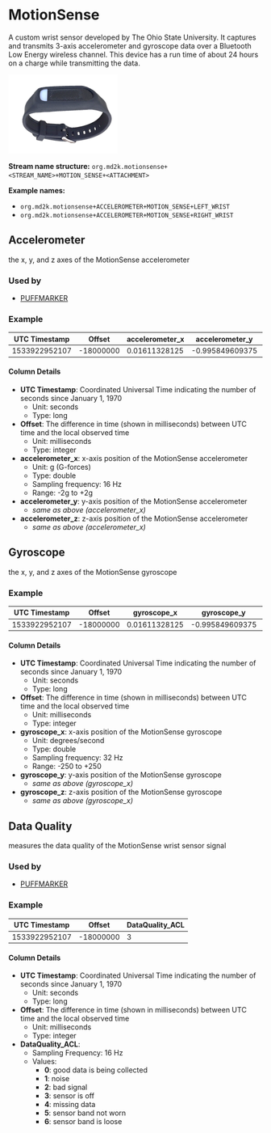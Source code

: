 # MotionSense

A custom wrist sensor developed by The Ohio State University.  It captures and transmits 3-axis accelerometer and gyroscope data over a Bluetooth Low Energy wireless channel. This device has a run time of about 24 hours on a charge while transmitting the data.

![MotionSense Hardware](../../images/MotionSenseWrist.png)


<!-- **References:**
{% bibliography --cited %} (remove comment after inserting Bibtex citation in paragraph above) -->


**Stream name structure:**
`org.md2k.motionsense+<STREAM_NAME>+MOTION_SENSE+<ATTACHMENT>`

**Example names:**
- `org.md2k.motionsense+ACCELEROMETER+MOTION_SENSE+LEFT_WRIST`
- `org.md2k.motionsense+ACCELEROMETER+MOTION_SENSE+RIGHT_WRIST`


## Accelerometer
the x, y, and z axes of the MotionSense accelerometer

### Used by
- [PUFFMARKER](../features/puffmarker)

### Example

| UTC Timestamp | Offset    | accelerometer_x | accelerometer_y | accelerometer_z  |
| ------------- | --------- | --------------- | --------------- | ---------------- |
| 1533922952107 | -18000000 | 0.01611328125   | -0.995849609375 | -0.0215847572013 |

#### Column Details
- **UTC Timestamp**: Coordinated Universal Time indicating the number of seconds since January 1, 1970
  - Unit: seconds
  - Type: long
- **Offset**: The difference in time (shown in milliseconds) between UTC time and the local observed time
  - Unit: milliseconds
  - Type: integer
- **accelerometer_x**: x-axis position of the MotionSense accelerometer
  - Unit: g (G-forces)
  - Type: double
  - Sampling frequency: 16 Hz
  - Range: -2g to +2g
- **accelerometer_y**: y-axis position of the MotionSense accelerometer
  - *same as above (accelerometer_x)*
- **accelerometer_z**: z-axis position of the MotionSense accelerometer
  - *same as above (accelerometer_x)*


## Gyroscope
the x, y, and z axes of the MotionSense gyroscope

### Example

| UTC Timestamp | Offset    | gyroscope_x   | gyroscope_y     | gyroscope_z      |
| ------------- | --------- | ------------- | --------------- | ---------------- |
| 1533922952107 | -18000000 | 0.01611328125 | -0.995849609375 | -0.0215847572013 |

#### Column Details
- **UTC Timestamp**: Coordinated Universal Time indicating the number of seconds since January 1, 1970
  - Unit: seconds
  - Type: long
- **Offset**: The difference in time (shown in milliseconds) between UTC time and the local observed time
  - Unit: milliseconds
  - Type: integer
- **gyroscope_x**: x-axis position of the MotionSense gyroscope
  - Unit: degrees/second
  - Type: double
  - Sampling frequency: 32 Hz
  - Range: -250 to +250
- **gyroscope_y**: y-axis position of the MotionSense gyroscope
  - *same as above (gyroscope_x)*
- **gyroscope_z**: z-axis position of the MotionSense gyroscope
  - *same as above (gyroscope_x)*


## Data Quality
measures the data quality of the MotionSense wrist sensor signal

### Used by
- [PUFFMARKER](../features/puffmarker)

### Example

| UTC Timestamp | Offset    | DataQuality_ACL |
| ------------- | --------- | --------------- |
| 1533922952107 | -18000000 | 3               |

#### Column Details
- **UTC Timestamp**: Coordinated Universal Time indicating the number of seconds since January 1, 1970
  - Unit: seconds
  - Type: long
- **Offset**: The difference in time (shown in milliseconds) between UTC time and the local observed time
  - Unit: milliseconds
  - Type: integer
- **DataQuality_ACL**:
  - Sampling Frequency: 16 Hz
  - Values:
    - **0**: good data is being collected
    - **1**: noise
    - **2**: bad signal
    - **3**: sensor is off
    - **4**: missing data
    - **5**: sensor band not worn
    - **6**: sensor band is loose
